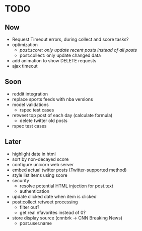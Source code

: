 # TODO

## Now
* Request Timeout errors, during collect and score tasks?
* optimization
    * *post:score:   only update recent posts instead of all posts*
    *  post:collect: only update changed data
* add animation to show DELETE requests
* ajax timeout

## Soon
* reddit integration
* replace sports feeds with nba versions
* model validations
    * rspec test cases
* retweet top post of each day (calculate formula)
    * delete twitter old posts
* rspec test cases

## Later
* highlight date in html
* sort by non-decayed score
* configure unicorn web server
* embed actual twitter posts (Twitter-supported method)
* style list items using score
* security
    * resolve potential HTML injection for post.text
    * authentication
* update clicked date when item is clicked
* post:collect retweet processing
    * filter out?
    * get real nfavorites instead of 0?
* store display source (cnnbrk -> CNN Breaking News)
    * post.user.name
